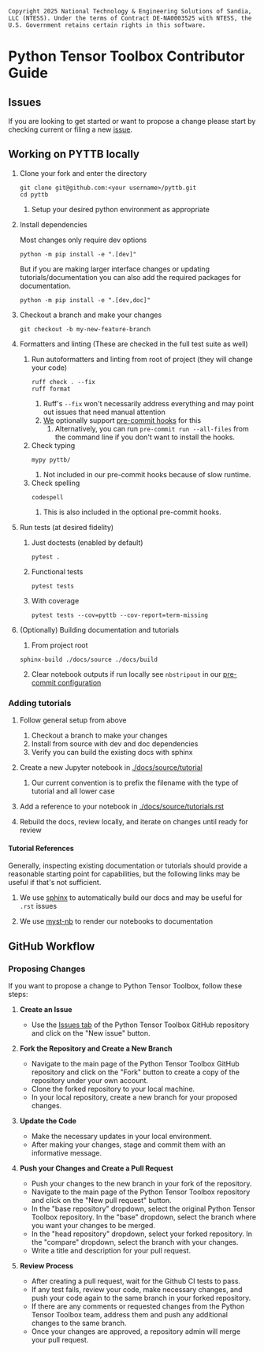 ```
Copyright 2025 National Technology & Engineering Solutions of Sandia,
LLC (NTESS). Under the terms of Contract DE-NA0003525 with NTESS, the
U.S. Government retains certain rights in this software.
```

# Python Tensor Toolbox Contributor Guide

## Issues
If you are looking to get started or want to propose a change please start by checking
current or filing a new [issue](https://github.com/sandialabs/pyttb/issues).

## Working on PYTTB locally
1. Clone your fork and enter the directory
    ```
    git clone git@github.com:<your username>/pyttb.git
    cd pyttb
    ```
    1. Setup your desired python environment as appropriate

1. Install dependencies
   
   Most changes only require dev options
    ```commandline
    python -m pip install -e ".[dev]"
    ```

   But if you are making larger interface changes or updating tutorials/documentation
   you can also add the required packages for documentation.
   ```commandline
   python -m pip install -e ".[dev,doc]"
   ```

1. Checkout a branch and make your changes
    ```
    git checkout -b my-new-feature-branch
    ```
1. Formatters and linting (These are checked in the full test suite as well)
   1. Run autoformatters and linting from root of project (they will change your code)
      ```commandline
      ruff check . --fix
      ruff format
      ```
      1. Ruff's `--fix` won't necessarily address everything and may point out issues that need manual attention
      1. [We](./.pre-commit-config.yaml) optionally support [pre-commit hooks](https://pre-commit.com/) for this
         1. Alternatively, you can run `pre-commit run --all-files` from the command line if you don't want to install the hooks.
   1. Check typing
      ```commandline
      mypy pyttb/
      ```
      1. Not included in our pre-commit hooks because of slow runtime.
   1. Check spelling
      ```commandline
      codespell
      ```
      1. This is also included in the optional pre-commit hooks.

1. Run tests (at desired fidelity)
   1. Just doctests (enabled by default)
        ```commandline
        pytest .
        ```
   1. Functional tests
        ```commandline
        pytest tests
        ```
   1. With coverage
        ```commandline
        pytest tests --cov=pyttb --cov-report=term-missing
        ```

1. (Optionally) Building documentation and tutorials
   1. From project root
   ```commandline
   sphinx-build ./docs/source ./docs/build
   ```
   2. Clear notebook outputs if run locally see `nbstripout` in our [pre-commit configuration](.pre-commit-config.yaml)

### Adding tutorials

1. Follow general setup from above
   1. Checkout a branch to make your changes
   1. Install from source with dev and doc dependencies
   1. Verify you can build the existing docs with sphinx

1. Create a new Jupyter notebook in [./docs/source/tutorial](./docs/source/tutorial)
   1. Our current convention is to prefix the filename with the type of tutorial and all lower case

1. Add a reference to your notebook in [./docs/source/tutorials.rst](./docs/source/tutorials.rst)

1. Rebuild the docs, review locally, and iterate on changes until ready for review

#### Tutorial References
Generally, inspecting existing documentation or tutorials should provide a reasonable starting point for capabilities,
but the following links may be useful if that's not sufficient.

1. We use [sphinx](https://www.sphinx-doc.org/) to automatically build our docs and may be useful for `.rst` issues

1. We use [myst-nb](https://myst-nb.readthedocs.io/) to render our notebooks to documentation

## GitHub Workflow

### Proposing Changes

If you want to propose a change to Python Tensor Toolbox, follow these steps:

1. **Create an Issue**
    - Use the [Issues tab](https://github.com/sandialabs/pyttb/issues) of the Python Tensor Toolbox GitHub repository and click on the "New issue" button.

1. **Fork the Repository and Create a New Branch**
    - Navigate to the main page of the Python Tensor Toolbox GitHub repository and click on the "Fork" button to create a copy of the repository under your own account.
    - Clone the forked repository to your local machine.
    - In your local repository, create a new branch for your proposed changes.

1. **Update the Code**
    - Make the necessary updates in your local environment.
    - After making your changes, stage and commit them with an informative message.

1. **Push your Changes and Create a Pull Request**
    - Push your changes to the new branch in your fork of the repository.
    - Navigate to the main page of the Python Tensor Toolbox repository and click on the "New pull request" button.
    - In the "base repository" dropdown, select the original Python Tensor Toolbox repository. In the "base" dropdown, select the branch where you want your changes to be merged.
    - In the "head repository" dropdown, select your forked repository. In the "compare" dropdown, select the branch with your changes.
    - Write a title and description for your pull request.

1. **Review Process**
    - After creating a pull request, wait for the Github CI tests to pass.
    - If any test fails, review your code, make necessary changes, and push your code again to the same branch in your forked repository.
    - If there are any comments or requested changes from the Python Tensor Toolbox team, address them and push any additional changes to the same branch.
    - Once your changes are approved, a repository admin will merge your pull request.
